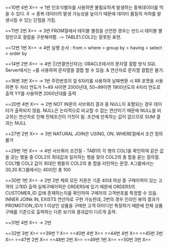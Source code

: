==10번 4번 X== -> 1번
인조식별자를 사용하면 불필요하게 발생하는 중복데이터를 막을 수 있다. X
->  중복 데이터의 발생 가능성을 높이기 때문에 데이터 품질의 저하를 발생시킬 수 있는 단점을 가짐.

==11번 2번 X== -> 3번
FROM절에서 테이블 별칭을 선언한 경우는 반드시 테이블 별칭만으로 컬럼을 구분해야함.
-> TABLE1.COL2는 잘못된 표현.

==12번 1번 X== -> 4번
실행 순서 : from > where > group by > having > select > order by

==14번 2번 X== -> 4번
||(연결연산자)는 ORACLE에서의 문자열 결합 방식
SQL Server에서는 +를 사용하여 문자열을 결합 할 수 있음.
& 연산자로 문자열 결합은 불가.

==16번 3번 X== -> 1번
주민번호의 앞 6자리를 사용하여 날짜변환 시 RR 포맷을 사용하면 두 자리 연도가 1~49 사이면 2000년대, 50~99이면 1900년도의 4자리 연도로 출력
YY를 사용하면 2000년대를 출력

==20번 4번 X== -> 2번
NOT IN문의 서브쿼리 결과 중 NULL이 포함되는 경우 데이터가 출력되지 않음.
NULL은 논리적으로 비교할 수 없는 연산이기 때문에 NULL을 비교하는 연산자로 인해 전체조건이 거짓이 됨.
조건에 만족하는 값이 없으므로 SUM  결과는 NULL

==27번 2번 X== -> 3번
NATURAL JOIN은 USING, ON, WHERE절에서 조건 정의 불가

==29번 1번 X== -> 4번
서브쿼리 조건절 - TAB1의 각 행의 COL1을 확인하여 같은 값을 갖는 행들 중 COL2의 최대값과 일치하는 행을 찾아 COL2의 총 합을 묻는 질의절.
COL1별 COL2 값이 최대인 행들의 COL2의 총 합을 리턴하는 문장.
A그룹에서는 30,30 B그룹에서는 40리턴 총 100

==30번 1번 X== -> 2번
2번 제외 모든 지문은 기혼 40대 여성 중 구매이력이 있는 고객의 고객ID 출력
실제구매이력은 ORDERS에 있기 때문에 ORDERS의 CUSTOMER_ID 값에 존재하는지를 확인하여 구매자의 고객번호를 특정할 수 있음.
INNER JOINk IN, EXISTS 연산자로 구현 가능한데, 2번의 경우 인라인 뷰의 결과가 PROMOTION_ID가 1 이상인 상품을 구매한 고객 아이디만 특정하기 때문에 전체 상품 구매를 기준으로 출력하는 다른 보기와 결과값이 다르게 출력.

==31번 4번 X== -> 2번


==32번 3번 X==
==39번 ? X==
==40번 4번 X==
==44번 4번 X==
==45번 3번 X==
==47번 2번 X==
==48번 2번 X==
==49번 1번 X==
==50번 3번 X==